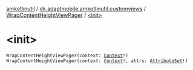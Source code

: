 [amkotlinutil](../../index.md) / [dk.adaptmobile.amkotlinutil.customviews](../index.md) / [WrapContentHeightViewPager](index.md) / [&lt;init&gt;](./-init-.md)

# &lt;init&gt;

`WrapContentHeightViewPager(context: `[`Context`](https://developer.android.com/reference/android/content/Context.html)`!)`
`WrapContentHeightViewPager(context: `[`Context`](https://developer.android.com/reference/android/content/Context.html)`!, attrs: `[`AttributeSet`](https://developer.android.com/reference/android/util/AttributeSet.html)`!)`
